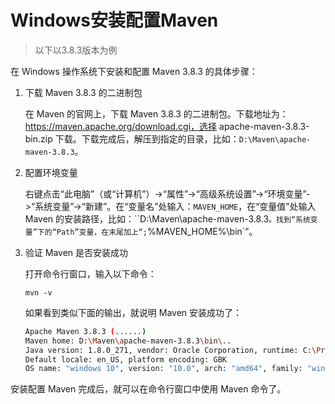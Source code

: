 # Windows安装配置Maven

> 以下以3.8.3版本为例

在 Windows 操作系统下安装和配置 Maven 3.8.3 的具体步骤：

1. 下载 Maven 3.8.3 的二进制包

   在 Maven 的官网上，下载 Maven 3.8.3 的二进制包。下载地址为：https://maven.apache.org/download.cgi，选择 apache-maven-3.8.3-bin.zip 下载。下载完成后，解压到指定的目录，比如：`D:\Maven\apache-maven-3.8.3`。

2. 配置环境变量

   右键点击“此电脑”（或“计算机”）->“属性”->“高级系统设置”->“环境变量”->“系统变量”->“新建”。在“变量名”处输入：`MAVEN_HOME`，在“变量值”处输入 Maven 的安装路径，比如：``D:\Maven\apache-maven-3.8.3`。找到“系统变量”下的“Path”变量，在末尾加上“;`%MAVEN_HOME%\bin`”。

3. 验证 Maven 是否安装成功

   打开命令行窗口，输入以下命令：

   ```shell
   mvn -v
   ```

   如果看到类似下面的输出，就说明 Maven 安装成功了：

   ```sh
   Apache Maven 3.8.3 (......)
   Maven home: D:\Maven\apache-maven-3.8.3\bin\..
   Java version: 1.8.0_271, vendor: Oracle Corporation, runtime: C:\Program Files\Java\jdk1.8.0_271\jre
   Default locale: en_US, platform encoding: GBK
   OS name: "windows 10", version: "10.0", arch: "amd64", family: "windows"
   ```

   

安装配置 Maven 完成后，就可以在命令行窗口中使用 Maven 命令了。
